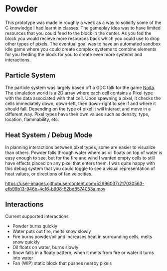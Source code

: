 # Powder
This prototype was made in roughly a week as a way to solidify some of the C knowledge I had learnt in classes. The gameplay idea was to have limited resources that you could feed to the block in the center. As you fed the block you would recieve more resources back which you could use to drop other types of pixels. The eventual goal was to have an automated sandbox idle game where you could create complex systems to combine elements for you feeding the block for you to create even more systems and interactions. 

<h2>Particle System</h2>
The particle system was largely based off a GDC talk for the game <a href="https://www.youtube.com/watch?v=prXuyMCgbTc">Noita</a>. The simulation world is a 2D array where each cell contains a Pixel type with the data associated with that cell. Upon spawning a pixel, it checks the cells immediately down, down-left, then down-right to see if and where it should fall. Depending on the type of pixel it will interact and move in a different way. Pixel types have their own values such as density, type, location, flammability, etc.

<h2>Heat System / Debug Mode</h2>
In planning interactions between pixel types, some are easier to visualize than others. Powder falls through water where as oil floats on top of water is easy enough to see, but for the fire and wind I wanted empty cells to still have effects placed on any pixel that enters them. I was quite happy with this debug system that you could toggle to see a visual representation of heat values, or directions of fan velocities.

https://user-images.githubusercontent.com/52996037/217030563-efb99b13-946b-4c16-b908-52bd8574053a.mov


<h2>Interactions</h2>

Current supported interactions
<ul>
  <li>Powder burns quickly</li>
  <li>Water puts out fire, melts snow slowly</li>
  <li>Fire burns powder/oil and increases heat in surrounding cells, melts snow quickly</li>
  <li>Oil floats on water, burns slowly</li>
  <li>Snow falls in a floaty pattern, when it melts from fire or water it turns into water</li>
  <li>Fan (WIP) static block that pushes nearby pixels</li>
</ul>
